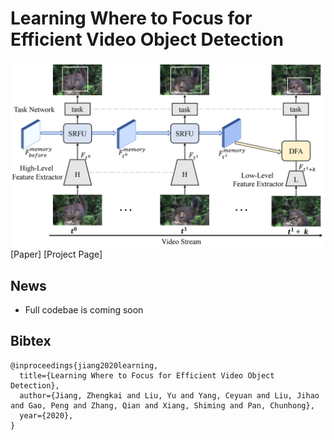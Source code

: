 # Learning Where to Focus for Efficient Video Object Detection

![image](./docs/figures/framework.png)
[Paper]
[Project Page]

## News
- Full codebae is coming soon


## Bibtex
```
@inproceedings{jiang2020learning,
  title={Learning Where to Focus for Efficient Video Object Detection},
  author={Jiang, Zhengkai and Liu, Yu and Yang, Ceyuan and Liu, Jihao and Gao, Peng and Zhang, Qian and Xiang, Shiming and Pan, Chunhong},
  year={2020},
}
```
